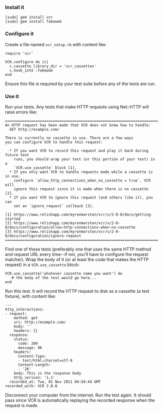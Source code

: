 ### Install it

    [sudo] gem install vcr
    [sudo] gem install fakeweb

### Configure it

Create a file named `vcr_setup.rb` with content like:

    require 'vcr'

    VCR.configure do |c|
      c.cassette_library_dir = 'vcr_cassettes'
      c.hook_into :fakeweb
    end

Ensure this file is required by your test suite before any
of the tests are run.

### Use it

Run your tests.  Any tests that make HTTP requests using Net::HTTP will
raise errors like:

    ================================================================================
    An HTTP request has been made that VCR does not know how to handle:
      GET http://example.com/

    There is currently no cassette in use. There are a few ways
    you can configure VCR to handle this request:

      * If you want VCR to record this request and play it back during future test
        runs, you should wrap your test (or this portion of your test) in a
        `VCR.use_cassette` block [1].
      * If you only want VCR to handle requests made while a cassette is in use,
        configure `allow_http_connections_when_no_cassette = true`. VCR will
        ignore this request since it is made when there is no cassette [2].
      * If you want VCR to ignore this request (and others like it), you can
        set an `ignore_request` callback [3].

    [1] https://www.relishapp.com/myronmarston/vcr/v/2-0-0/docs/getting-started
    [2] https://www.relishapp.com/myronmarston/vcr/v/2-0-0/docs/configuration/allow-http-connections-when-no-cassette
    [3] https://www.relishapp.com/myronmarston/vcr/v/2-0-0/docs/configuration/ignore-request
    ================================================================================

Find one of these tests (preferably one that uses the same HTTP method and
request URL every time--if not, you'll have to configure the request matcher).
Wrap the body of it (or at least the code that makes the HTTP request) in a
`VCR.use_cassette` block:

    VCR.use_cassette('whatever cassette name you want') do
       # the body of the test would go here...
    end

Run this test.  It will record the HTTP request to disk as a cassette (a
test fixture), with content like:

    --- 
    http_interactions:
    - request:
        method: get
        uri: http://example.com/
        body: ''
        headers: {}
      response:
        status:
          code: 200
          message: OK
        headers:
          Content-Type:
          - text/html;charset=utf-8
          Content-Length:
          - '26'
        body: This is the response body
        http_version: '1.1'
      recorded_at: Tue, 01 Nov 2011 04:58:44 GMT
    recorded_with: VCR 2.0.0

Disconnect your computer from the internet.  Run the test again.
It should pass since VCR is automatically replaying the recorded
response when the request is made.

